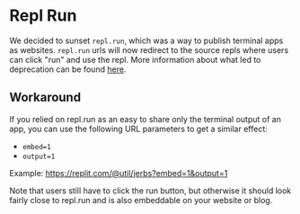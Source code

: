 # Repl Run

We decided to sunset `repl.run`, which was a way to publish terminal apps as websites. `repl.run` urls will now redirect to the source repls where users can click "run" and use the repl. More information about what led to deprecation can be found [here](https://blog.replit.com/anon).

## Workaround

If you relied on repl.run as an easy to share only the terminal output of an app, you can use the following URL parameters to get a similar effect: 

- `embed=1`
- `output=1`

Example: https://replit.com/@util/jerbs?embed=1&output=1

Note that users still have to click the run button, but otherwise it should look fairly close to repl.run and is also embeddable on your website or blog.

